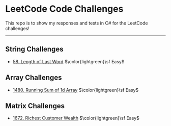 # LeetCode Code Challenges

This repo is to show my responses and tests in C# for the LeetCode challenges!

---

## String Challenges

- [58. Length of Last Word](My-LeetCode-Solvings/58/README.md) $\color{lightgreen}\sf Easy$

## Array Challenges

- [1480. Running Sum of 1d Array](My-LeetCode-Solvings/1480/README.md) $\color{lightgreen}\sf Easy$

## Matrix Challenges

- [1672. Richest Customer Wealth](My-LeetCode-Solvings/1672/README.md) $\color{lightgreen}\sf Easy$